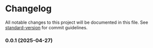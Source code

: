 # Changelog

All notable changes to this project will be documented in this file. See [standard-version](https://github.com/conventional-changelog/standard-version) for commit guidelines.

### 0.0.1 (2025-04-27)
